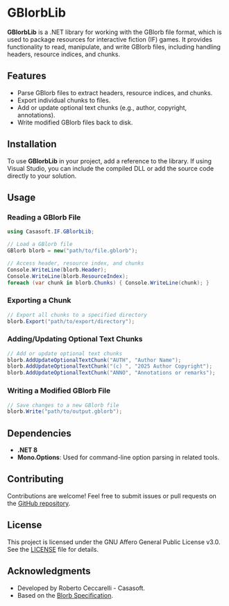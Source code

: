 ﻿# GBlorbLib

**GBlorbLib** is a .NET library for working with the GBlorb file format, which is used to package resources for interactive fiction (IF) games. It provides functionality to read, manipulate, and write GBlorb files, including handling headers, resource indices, and chunks.

## Features

- Parse GBlorb files to extract headers, resource indices, and chunks.
- Export individual chunks to files.
- Add or update optional text chunks (e.g., author, copyright, annotations).
- Write modified GBlorb files back to disk.

## Installation

To use **GBlorbLib** in your project, add a reference to the library. If using Visual Studio, you can include the compiled DLL or add the source code directly to your solution.

## Usage

### Reading a GBlorb File

```csharp
using Casasoft.IF.GBlorbLib;

// Load a GBlorb file 
GBlorb blorb = new("path/to/file.gblorb");

// Access header, resource index, and chunks 
Console.WriteLine(blorb.Header); 
Console.WriteLine(blorb.ResourceIndex); 
foreach (var chunk in blorb.Chunks) { Console.WriteLine(chunk); }
```

### Exporting a Chunk
```csharp	
// Export all chunks to a specified directory 
blorb.Export("path/to/export/directory");
```

### Adding/Updating Optional Text Chunks
```csharp	
// Add or update optional text chunks
blorb.AddUpdateOptionalTextChunk("AUTH", "Author Name"); 
blorb.AddUpdateOptionalTextChunk("(c) ", "2025 Author Copyright"); 
blorb.AddUpdateOptionalTextChunk("ANNO", "Annotations or remarks");
```

### Writing a Modified GBlorb File
```csharp
// Save changes to a new GBlorb file 
blorb.Write("path/to/output.gblorb");
```


## Dependencies

- **.NET 8**
- **Mono.Options**: Used for command-line option parsing in related tools.

## Contributing

Contributions are welcome! Feel free to submit issues or pull requests on the [GitHub repository](https://github.com/strawberryfield/IFTools).

## License

This project is licensed under the GNU Affero General Public License v3.0. See the [LICENSE](https://www.gnu.org/licenses/agpl-3.0.html) file for details.

## Acknowledgments

- Developed by Roberto Ceccarelli - Casasoft.
- Based on the [Blorb Specification](https://github.com/iftechfoundation/ifarchive-if-specs/blob/main/Blorb-Spec.md).


